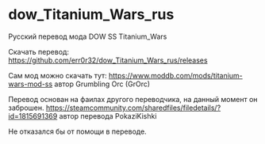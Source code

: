# dow_Titanium_Wars_rus
Русский перевод мода DOW SS Titanium_Wars

Скачать перевод: 
https://github.com/err0r32/dow_Titanium_Wars_rus/releases

Сам мод можно скачать тут:
https://www.moddb.com/mods/titanium-wars-mod-ss
автор Grumbling Orc (GrOrc)

Перевод основан на фаилах другого переводчика, на данный момент он заброшен.
https://steamcommunity.com/sharedfiles/filedetails/?id=1815691369
автор перевода PokaziKishki

Не отказался бы от помощи в переводе.

